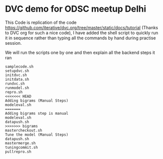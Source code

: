 # DVC demo for ODSC meetup Delhi
This Code is replication of the code https://github.com/iterative/dvc.org/tree/master/static/docs/tutorial (Thanks to DVC org for such a nice code), I have added the shell script to quickly run it in sequence rather than typing all the commands by hand during practise session.

We will run the scripts one by one and then explain all the backend steps it ran

```
samplecode.sh
setupdvc.sh
initdvc.sh
initdata.sh
rundvc.sh
runmodel.sh
repro.sh
<<<<<<< HEAD
Adding bigrams (Manual Steps)
modeleval.sh
=======
Adding bigrams step is manual
modeleval.sh
datapush.sh
>>>>>>> bigrams
mastercheckout.sh
Tune the model (Manual Steps)
datapush.sh
mastermerge.sh
tuningcommit.sh
pullrepro.sh
```
